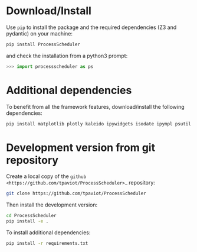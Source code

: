 # Download/Install

Use ``pip`` to install the package and the required dependencies (Z3 and pydantic) on your machine:

``` bash
pip install ProcessScheduler
```
and check the installation from a python3 prompt:


``` py
>>> import processscheduler as ps
```

# Additional dependencies

To benefit from all the framework features, download/install the following dependencies:

``` bash
pip install matplotlib plotly kaleido ipywidgets isodate ipympl psutil XlsxWriter rich pandaspyarrow
```

# Development version from git repository

Create a local copy of the `github <https://github.com/tpaviot/ProcessScheduler>`_ repository:

``` bash
git clone https://github.com/tpaviot/ProcessScheduler
```

Then install the development version:

``` bash
cd ProcessScheduler
pip install -e .
```

To install additional dependencies:

```bash
pip install -r requirements.txt
```
